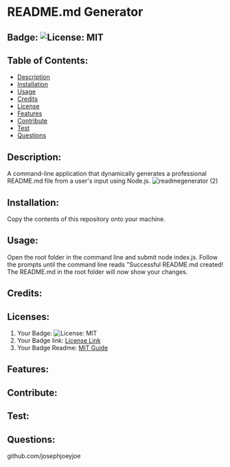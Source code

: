 # README.md Generator
  ## Badge: ![License: MIT](https://img.shields.io/badge/License-MIT-yellow.svg)
  ## Table of Contents:
   * [Description](#description)
   * [Installation](#installation)
   * [Usage](#usage)
   * [Credits](#credits)
   * [License](#licenses)
   * [Features](#features)
   * [Contribute](#contribute)
   * [Test](#test)
   * [Questions](#questions)
  ## Description:
  A command-line application that dynamically generates a professional README.md file from a user's input using Node.js.
  ![readmegenerator (2)](https://user-images.githubusercontent.com/88215210/148707667-bf33151e-ef1d-4512-b58e-8e4edcc27f53.gif)

  ## Installation:
  Copy the contents of this repository onto your machine.
  ## Usage:
  Open the root folder in the command line and submit node index.js. Follow the prompts until the command line reads "Successful  README.md created! The README.md in the root folder will now show your changes.
  ## Credits:
  
  ## Licenses:
  1. Your Badge: ![License: MIT](https://img.shields.io/badge/License-MIT-yellow.svg)
  2. Your Badge link: <a href = "https://opensource.org/licenses/MIT">License Link</a>
  3. Your Badge Readme: <a href = "https://gist.github.com/ckib16/8732561535ed766cd6b8">MIT Guide</a>
  ## Features:
  
  ## Contribute:
  
  ## Test:
  
  ## Questions:
  github.com/josephjoeyjoe
  
